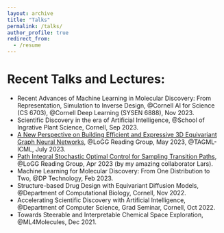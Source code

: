 ```yaml
---
layout: archive
title: "Talks"
permalink: /talks/
author_profile: true
redirect_from:
  - /resume
---
```


Recent Talks and Lectures:
======
* Recent Advances of Machine Learning in Molecular Discovery: From Representation, Simulation to Inverse Design, @Cornell AI for Science (CS 6703), @Cornell Deep Learning (SYSEN 6888), Nov 2023.
* Scientific Discovery in the era of Artificial Intelligence, @School of Ingrative Plant Science, Cornell, Sep 2023.
* [A New Perspective on Building Efficient and Expressive 3D Equivariant Graph Neural Networks](https://m2d2.io/talks/logg/a-new-perspective-on-building-efficient-and-expressive-3d-equivariant-graph-neural-networks/), @LoGG Reading Group, May 2023, @TAGML-ICML, July 2023.
* [Path Integral Stochastic Optimal Control for Sampling Transition Paths](https://m2d2.io/talks/logg/path-integral-stochastic-optimal-control-for-sampling-transition-paths/), @LoGG Reading Group, Apr 2023 (by my amazing collaborator Lars).
* Machine Learning for Molecular Discovery: From One Distribution to Two, @DP Technology, Feb 2023.
* Structure-based Drug Design with Equivariant Diffusion Models, @Department of Computational Biology, Cornell, Nov 2022.
* Accelerating Scientific Discovery with Artificial Intelligence, @Department of Computer Science, Grad Seminar, Cornell, Oct 2022.
* Towards Steerable and Interpretable Chemical Space Exploration, @ML4Molecules, Dec 2021.




